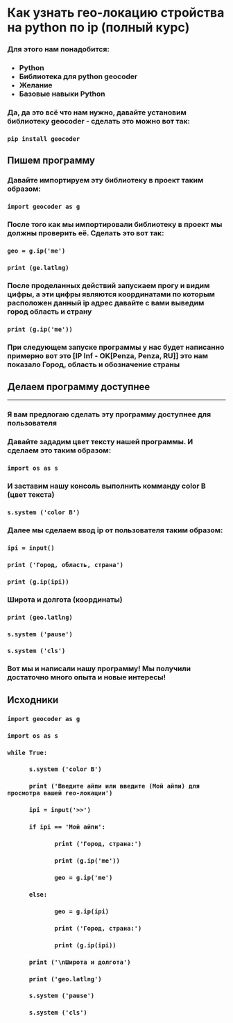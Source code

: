 <h1>Как узнать гео-локацию стройства на python по ip (полный курс)</h1>
<h3>Для этого нам понадобится:</h3>
<h3><ul><li>Python</li><li>Библиотека для python geocoder</li><li>Желание</li><li>Базовые навыки Python</li></ul></h3>
<h3>Да, да это всё что нам нужно, давайте установим библиотеку geocoder - сделать это можно вот так:</h3>
<h3><code>pip install geocoder</code></h3>
<h2>Пишем программу</h2>
<h3>Давайте импортируем эту библиотеку в проект таким образом: </h3>
<h3><code>import geocoder as g</code></h3>
<h3>После того как мы импортировали библиотеку в проект мы должны проверить её. Сделать это вот так:</h3>
<h3><code>geo = g.ip('me')</code></h3>
<h3><code>print (ge.latlng)</code></h3>
<h3>После проделанных действий запускаем прогу и видим цифры, а эти цифры являются координатами по которым расположен данный ip адрес давайте с вами выведим город область и страну </h3>
<h3><code>print (g.ip('me'))</code></h3>
<h3>При следующем запуске программы у нас будет написанно примерно вот это [IP Inf - OK[Penza, Penza, RU]] это нам показало Город, область и обозначение страны</h3>
<h2>Делаем программу доступнее</h2>
<hr>
<h3>Я вам предлогаю сделать эту программу доступнее для пользователя</h3>
<h3>Давайте зададим цвет тексту нашей программы. И сделаем это таким образом:</h3>
<h3><code>import os as s</code></h3>
<h3>И заставим нашу консоль выполнить комманду color B (цвет текста)</h3>
<h3><code>s.system ('color B')</code></h3>
<h3>Далее мы сделаем ввод ip от пользователя таким образом:</h3>
<h3><code>ipi = input()</code></h3>
<h3><code>print ('Город, область, страна')</code></h3>
<h3><code>print (g.ip(ipi))</code></h3>
<h3>Широта и долгота (координаты)</h3>
<h3><code>print (geo.latlng)</code></h3>
<h3><code>s.system ('pause')</code></h3>
<h3><code>s.system ('cls')</code></h3>
<h3>Вот мы и написали нашу программу! Мы получили достаточно много опыта и новые интересы!</h3>
<h2>Исходники</h2>
<h3><code>import geocoder as g</code></h3>
<h3><code>import os as s</code></h3>
<h3><code>while True:</code></h3>
<h3><code>      s.system ('color B')</code></h3>
<h3><code>      print ('Введите айпи или введите (Мой айпи) для просмотра вашей гео-локации')</code></h3>
<h3><code>      ipi = input('>>')</code></h3>
<h3><code>      if ipi == 'Мой айпи':</code></h3>
<h3><code>             print ('Город, страна:')</code></h3>
<h3><code>             print (g.ip('me'))</code></h3>
<h3><code>             geo = g.ip('me')</code></h3>
<h3><code>      else:</code></h3>
<h3><code>             geo = g.ip(ipi)</code></h3>
<h3><code>             print ('Город, страна:')</code></h3>
<h3><code>             print (g.ip(ipi))</code></h3>
<h3><code>      print ('\nШирота и долгота')</code></h3>
<h3><code>      print ('geo.latlng')</code></h3>
<h3><code>      s.system ('pause')</code></h3>
<h3><code>      s.system ('cls')</code></h3>          
